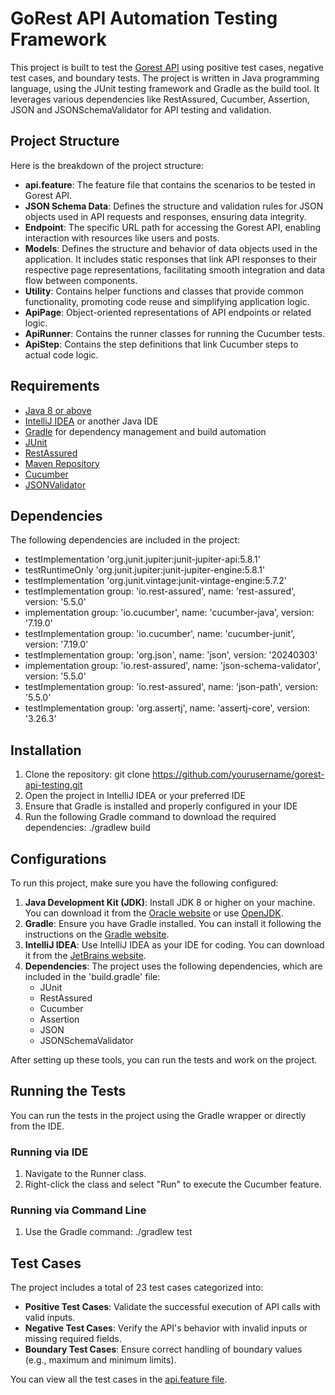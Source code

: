 # GoRest API Automation Testing Framework

This project is built to test the [Gorest API](https://www.gorest.co.in/) using positive test cases, negative test cases, and boundary tests. The project is written in Java programming language, using the JUnit testing framework and Gradle as the build tool. It leverages various dependencies like RestAssured, Cucumber, Assertion, JSON and JSONSchemaValidator for API testing and validation.

## Project Structure

Here is the breakdown of the project structure:
- **api.feature**: The feature file that contains the scenarios to be tested in Gorest API.
- **JSON Schema Data**: Defines the structure and validation rules for JSON objects used in API requests and responses, ensuring data integrity.
- **Endpoint**: The specific URL path for accessing the Gorest API, enabling interaction with resources like users and posts.
- **Models**: Defines the structure and behavior of data objects used in the application. It includes static responses that link API responses to their respective page representations, facilitating smooth integration and data flow between components.
- **Utility**: Contains helper functions and classes that provide common functionality, promoting code reuse and simplifying application logic.
- **ApiPage**: Object-oriented representations of API endpoints or related logic.
- **ApiRunner**: Contains the runner classes for running the Cucumber tests.
- **ApiStep**: Contains the step definitions that link Cucumber steps to actual code logic.

## Requirements

- [Java 8 or above](https://www.oracle.com/java/technologies/javaese-downloads.html)
- [IntelliJ IDEA](https://www.jetbrains.com/idea) or another Java IDE
- [Gradle](https://www.gradle.org/install/) for dependency management and build automation
- [JUnit](https://junit.org/junit5/)
- [RestAssured](https://rest-assured.io/)
- [Maven Repository](https://mvnrepository.com)
- [Cucumber](https:cucumber.io)
- [JSONValidator](https://github.com/json-schema-org./json-schema-validator)

## Dependencies

The following dependencies are included in the project:
- testImplementation 'org.junit.jupiter:junit-jupiter-api:5.8.1'
- testRuntimeOnly 'org.junit.jupiter:junit-jupiter-engine:5.8.1'
- testImplementation 'org.junit.vintage:junit-vintage-engine:5.7.2'
- testImplementation group: 'io.rest-assured', name: 'rest-assured', version: '5.5.0'
- implementation group: 'io.cucumber', name: 'cucumber-java', version: '7.19.0'
- testImplementation group: 'io.cucumber', name: 'cucumber-junit', version: '7.19.0'
- testImplementation group: 'org.json', name: 'json', version: '20240303'
- implementation group: 'io.rest-assured', name: 'json-schema-validator', version: '5.5.0'
- testImplementation group: 'io.rest-assured', name: 'json-path', version: '5.5.0'
- testImplementation group: 'org.assertj', name: 'assertj-core', version: '3.26.3'

## Installation

1. Clone the repository:
   git clone https://github.com/yourusername/gorest-api-testing.git
2. Open the project in IntelliJ IDEA or your preferred IDE
3. Ensure that Gradle is installed and properly configured in your IDE
4. Run the following Gradle command to download the required dependencies: ./gradlew build

## Configurations

To run this project, make sure you have the following configured:
1. **Java Development Kit (JDK)**: Install JDK 8 or higher on your machine. You can download it from the [Oracle website](https://www.oracle.com/java/technologies/javase-jdk8-downloads.html) or use [OpenJDK](https://www.openjdk.java.net/install/).
2. **Gradle**: Ensure you have Gradle installed. You can install it following the instructions on the [Gradle website](https://gradle.org/install/).
3. **IntelliJ IDEA**: Use IntelliJ IDEA as your IDE for coding. You can download it from the [JetBrains website](https://jetbrains.com/idea/download/).
4. **Dependencies**: The project uses the following dependencies, which are included in the 'build.gradle' file:
   - JUnit
   - RestAssured
   - Cucumber
   - Assertion
   - JSON
   - JSONSchemaValidator
  
After setting up these tools, you can run the tests and work on the project.

## Running the Tests

You can run the tests in the project using the Gradle wrapper or directly from the IDE.

### Running via IDE

1. Navigate to the Runner class.
2. Right-click the class and select "Run" to execute the Cucumber feature.

### Running via Command Line
1. Use the Gradle command: ./gradlew test

## Test Cases

The project includes a total of 23 test cases categorized into:
- **Positive Test Cases**: Validate the successful execution of API calls with valid inputs.
- **Negative Test Cases**: Verify the API's behavior with invalid inputs or missing required fields.
- **Boundary Test Cases**: Ensure correct handling of boundary values (e.g., maximum and minimum limits).

You can view all the test cases in the [api.feature file](src/test/resources/features/api.feature).
